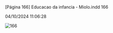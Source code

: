 [Página 166]
Educacao da infancia - Miolo.indd 166

04/10/2024 11:06:28

![166](./img/page_166-01.jpg)
